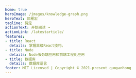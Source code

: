 ```yaml
---
home: true
heroImage: /images/knowledge-graph.png
heroText: 郭雁宏
tagline: 待定
actionText: 开始阅读 →
actionLink: /latestarticle/
features:
- title: React
  details: 掌握高级React技巧。
- title: Node
  details: Node服务端应用和前端工程化应用
- title: 数据库
  details: 数据库语言
footer: MIT Licensed | Copyright © 2021-present guoyanhong
---
```

